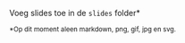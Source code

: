 Voeg slides toe in de `slides` folder*

<small>*Op dit moment aleen markdown, png, gif, jpg en svg.</small>
